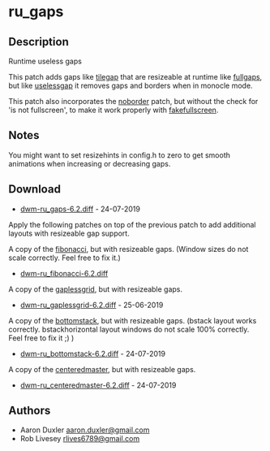 ru\_gaps
========

Description
-----------
Runtime useless gaps

This patch adds gaps like [tilegap](../tilegap/) that are resizeable at runtime like [fullgaps](../fullgaps/),
but like [uselessgap](../uselessgap/) it removes gaps and borders when in monocle mode. 

This patch also incorporates the [noborder](../noborder/) patch, but without the check
for 'is not fullscreen', to make it work properly with [fakefullscreen](../fakefullscreen).

Notes
-----
You might want to set resizehints in config.h to zero to get smooth animations when increasing or decreasing gaps.

Download
--------
* [dwm-ru\_gaps-6.2.diff](dwm-ru_gaps-6.2.diff) - 24-07-2019

Apply the following patches on top of the previous patch to add 
additional layouts with resizeable gap support.

A copy of the [fibonacci](../fibonacci/), but with resizeable gaps. 
	(Window sizes do not scale correctly. Feel free to fix it.)
* [dwm-ru\_fibonacci-6.2.diff](dwm-ru_fibonacci-6.2.diff)

A copy of the [gaplessgrid](../gaplessgrid/), but with resizeable gaps.
* [dwm-ru\_gaplessgrid-6.2.diff](dwm-ru_gaplessgrid-6.2.diff) - 25-06-2019

A copy of the [bottomstack](../bottomstack/), but with resizeable gaps.
	(bstack layout works correctly. 
	 bstackhorizontal layout windows do not scale 100% correctly. Feel free to fix it ;) )
* [dwm-ru\_bottomstack-6.2.diff](dwm-ru_bottomstack-6.2.diff) - 24-07-2019

A copy of the [centeredmaster](../centeredmaster/), but with resizeable gaps.
* [dwm-ru\_centeredmaster-6.2.diff](dwm-ru_centeredmaster-6.2.diff) - 24-07-2019

Authors
------
* Aaron Duxler <aaron.duxler@gmail.com>
* Rob Livesey <rlives6789@gmail.com>
